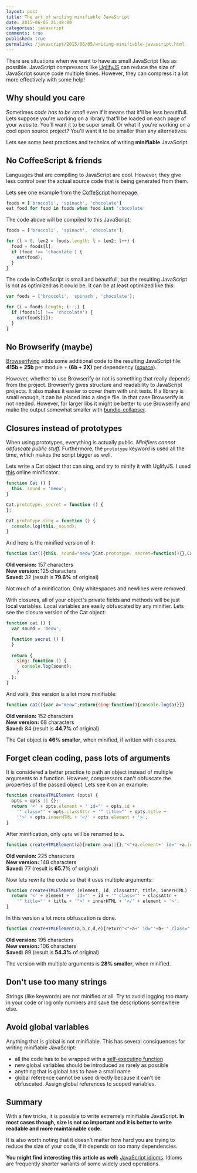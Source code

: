 ```yaml
---
layout: post
title: The art of writing minifiable JavaScript
date: 2015-06-05 21:49:00
categories: javascript
comments: true
published: true
permalink: /javascript/2015/06/05/writing-minifiable-javascript.html
---
```


There are situations when we want to have as small JavaScript files as possible. JavaScript compressors like [UglifyJS][UglifyJS] can reduce the size of JavaScript source code multiple times. However, they can compress it a lot more effectively with some help!

## Why should you care

Sometimes _code has to be small_ even if it means that it'll be less beautifull. Lets suppose you're working on a library that'll be loaded on each page of your website. You'll want it to be super small. Or what if you're working on a cool open source project? You'll want it to be smaller than any alternatives.

Lets see some best practices and technics of writing **minifiable** JavaScript.

## No CoffeeScript & friends

Languages that are compiling to JavaScript are cool. However, they give less control over the actual source code that is being generated from them.

Lets see one example from the [CoffeScript][CoffeScript] homepage. 

```coffeescript
foods = ['broccoli', 'spinach', 'chocolate']
eat food for food in foods when food isnt 'chocolate'
```

The code above will be compiled to this JavaScript:

```js
foods = ['broccoli', 'spinach', 'chocolate'];

for (l = 0, len2 = foods.length; l < len2; l++) {
  food = foods[l];
  if (food !== 'chocolate') {
    eat(food);
  }
}
```

The code in CoffeScript is small and beautifull, but the resulting JavaScript is not as optimized as it could be. It can be at least optimized like this:

```js
var foods = ['broccoli', 'spinach', 'chocolate'];

for (i = foods.length; i--;) {
  if (foods[i] !== 'chocolate') {
    eat(foods[i]);
  }
}
```

## No Browserify (maybe)

[Browserifying][browserify] adds some additional code to the resulting JavaScript file: **415b + 25b** per module + **(6b + 2X)** per dependency ([source][browserify-size]).

However, whether to use Browserify or not is something that really depends from the project. Browserify gives structure and readability to JavaScript projects. It also makes it easier to cover them with unit tests. If a library is small enough, it can be placed into a single file. In that case Browserify is not needed. However, for larger libs it might be better to use Browserify and make the output somewhat smaller with [bundle-collapser][bundle-collapser].

## Closures instead of prototypes

When using prototypes, everything is actually public. _Minifiers cannot obfuscate public stuff._ Furthermore, the ``prototype`` keyword is used all the time, which makes the script bigger as well.

Lets write a Cat object that can sing, and try to minify it with UglifyJS. I used [this][online-uglify] online minificator.

```js
function Cat () {
  this._sound = 'meow';
}

Cat.prototype._secret = function () {
};

Cat.prototype.sing = function () {
  console.log(this._sound);
}
```

And here is the minified version of it:

```js
function Cat(){this._sound="meow"}Cat.prototype._secret=function(){},Cat.prototype.sing=function(){console.log(this._sound)};
```

**Old version:** 157 characters  
**New version:** 125 characters  
**Saved:** 32 (result is **79.6%** of original)

Not much of a minification. Only whitespaces and newlines were removed.

With closures, all of your object's private fields and methods will be just local variables. Local variables are easily obfuscated by any minifier. Lets see the closure version of the Cat object:

```js
function cat () {
  var sound = 'meow';

  function secret () {
  }
  
  return {
    sing: function () {
      console.log(sound);
    }
  };
}
```

And voilà, this version is a lot more minifiable:

```js
function cat(){var a="meow";return{sing:function(){console.log(a)}}}
```

**Old version:** 152 characters  
**New version:** 68 characters  
**Saved:** 84 (result is **44.7%** of original)

The Cat object is **46% smaller**, when minified, if written with closures.

## Forget clean coding, pass lots of arguments

It is considered a better practice to path an object instead of multiple arguments to a function. However, compressors can't obfuscate the properties of the passed object. Lets see it on an example:

```js
function createHTMLElement (opts) {
  opts = opts || {};
  return '<' + opts.element + ' id="' + opts.id +
    '" class="' + opts.classAttr + '" title="' + opts.title +
    '">' + opts.innerHTML + '</' + opts.element + '>';
}
```

After minification, only `opts` will be renamed to `a`.

```js
function createHTMLElement(a){return a=a||{},"<"+a.element+' id="'+a.id+'" class="'+a.classAttr+'" title="'+a.title+'">'+a.innerHTML+"</"+a.element+">"}
```

**Old version:** 225 characters  
**New version:** 148 characters  
**Saved:** 77 (result is **65.7%** of original)

Now lets rewrite the code so that it uses multiple arguments:

```js
function createHTMLElement (element, id, classAttr, title, innerHTML) {
  return '<' + element + ' id="' + id + '" class="' + classAttr +
    '" title="' + title + '">' + innerHTML + '</' + element + '>';
}
```

In this version a lot more obfuscation is done.

```js
function createHTMLElement(a,b,c,d,e){return"<"+a+' id="'+b+'" class="'+c+'" title="'+d+'">'+e+"</"+a+">"}
```

**Old version:** 195 characters  
**New version:** 106 characters  
**Saved:** 89 (result is **54.3%** of original)

The version with multiple arguments is **28% smaller**, when minified.

## Don't use too many strings

Strings (like keywords) are not minified at all. Try to avoid logging too many in your code or log only numbers and save the descriptions somewhere else.

## Avoid global variables

Anything that is global is not minifiable. This has several consiquences for writing minifiable JavaScript:

* all the code has to be wrapped with a [self-executing function][self-executing]
* new global variables should be introduced as rarely as possible
* anything that is global has to have a small name
* global reference cannot be used directly because it can't be obfuscated. Assign global references to scoped variables.

## Summary

With a few tricks, it is possible to write extremely minifiable JavaScript. **In most cases though, size is not so important and it is better to write readable and more maintainable code.**

It is also worth noting that it doesn't matter how hard you are trying to reduce the size of your code, if it depends on too many dependencies.

**You might find interesting this article as well:** [JavaScript idioms](http://www.kochan.io/javascript/javascript-idioms.html). Idioms are frequently shorter variants of some widely used operations.

[UglifyJS]: https://github.com/mishoo/UglifyJS
[CoffeScript]: http://coffeescript.org/
[browserify]: http://browserify.org/
[browserify-size]: http://webpack.github.io/docs/comparison.html
[bundle-collapser]: https://github.com/substack/bundle-collapser
[online-uglify]: https://marijnhaverbeke.nl/uglifyjs
[self-executing]: http://esbueno.noahstokes.com/post/77292606977/self-executing-anonymous-functions-or-how-to-write
